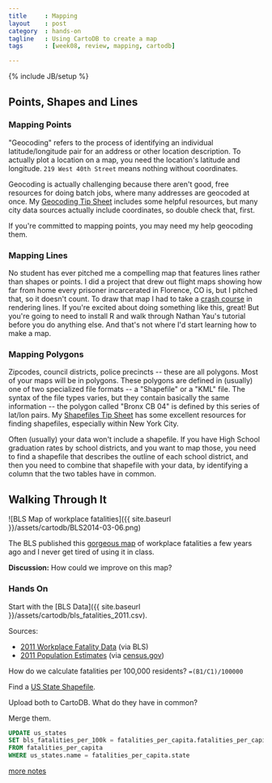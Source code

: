 ```yaml
---
title     : Mapping
layout    : post
category  : hands-on
tagline   : Using CartoDB to create a map
tags      : [week08, review, mapping, cartodb]

---
```


{% include JB/setup %}

## Points, Shapes and Lines

### Mapping Points
"Geocoding" refers to the process of identifying an individual latitude/longitude pair for an address or other location description. To actually plot a location on a map, you need the location's latitude and longitude. `219 West 40th Street` means nothing without coordinates. 

Geocoding is actually challenging because there aren't good, free resources for doing batch jobs, where many addresses are geocoded at once. My [Geocoding Tip Sheet](https://github.com/amandabee/cunyjdata/wiki/Tip-Sheet:-Geocoding) includes some helpful resources, but many city data sources actually include coordinates, so double check that, first. 

If you're committed to mapping points, you may need my help geocoding them.

### Mapping Lines
No student has ever pitched me a compelling map that features lines rather than shapes or points. I did a project that drew out flight maps showing how far from home every prisoner incarcerated in Florence, CO is, but I pitched that, so it doesn't count. To draw that map I had to take a [crash course](http://flowingdata.com/2011/05/11/how-to-map-connections-with-great-circles/) in rendering lines. If you're excited about doing something like this, great! But you're going to need to install R and walk through Nathan Yau's tutorial before you do anything else. And that's not where I'd start learning how to make a map.   

### Mapping Polygons
Zipcodes, council districts, police precincts -- these are all polygons. Most of your maps will be in polygons. These polygons are defined in (usually) one of two specialized file formats -- a "Shapefile" or a "KML" file. The syntax of the file types varies, but they contain basically the same information -- the polygon called "Bronx CB 04" is defined by this series of lat/lon pairs. My [Shapefiles Tip Sheet](https://github.com/amandabee/cunyjdata/wiki/Where-to-Find-Shapefiles) has some excellent resources for finding shapefiles, especially within New York City. 

Often (usually) your data won't include a shapefile. If you have High School graduation rates by school districts, and you want to map those, you need to find a shapefile that describes the outline of each school district, and then you need to combine that shapefile with your data, by identifying a column that the two tables have in common. 

## Walking Through It

![BLS Map of workplace fatalities]({{ site.baseurl }}/assets/cartodb/BLS2014-03-06.png)

The BLS published this [gorgeous map](http://www.bls.gov/opub/btn/volume-2/death-on-the-job-fatal-work-injuries-in-2011.htm) of workplace fatalities a few years ago and I never get tired of using it in class. 

**Discussion:** How could we improve on this map?

### Hands On

Start with the [BLS Data]({{ site.baseurl }}/assets/cartodb/bls_fatalities_2011.csv).

Sources:
+ [2011 Workplace Fatality Data](http://www.bls.gov/opub/btn/volume-2/death-on-the-job-fatal-work-injuries-in-2011.htm) (via BLS)
+ [2011 Population Estimates](https://www.census.gov/popest/data/state/totals/2011/tables/NST-EST2011-01.csv) (via [census.gov](http://www.census.gov/popest/data/historical/2010s/vintage_2011/state.html))

How do we calculate fatalities per 100,000 residents? `=(B1/C1)/100000`

Find a [US State Shapefile](http://geocommons.com/overlays/21519).

Upload both to CartoDB. What do they have in common? 

Merge them. 

```sql
UPDATE us_states 
SET bls_fatalities_per_100k = fatalities_per_capita.fatalities_per_capita  
FROM fatalities_per_capita  
WHERE us_states.name = fatalities_per_capita.state  
```

[more notes](https://github.com/amandabee/cunyjdata/blob/master/lecture%20notes/cartodb_bls.md)
